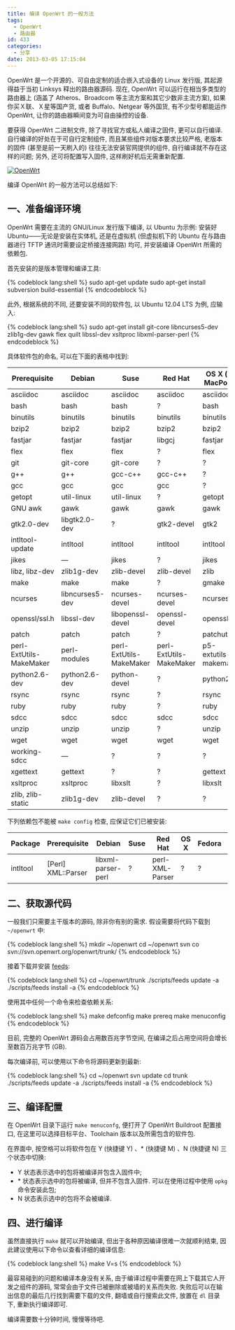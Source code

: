 ```yaml
---
title: 编译 OpenWrt 的一般方法
tags:
  - OpenWrt
  - 路由器
id: 433
categories:
  - 分享
date: 2013-03-05 17:15:04
---
```


OpenWrt 是一个开源的、可自由定制的适合嵌入式设备的 Linux 发行版, 其起源得益于当初 Linksys 释出的路由器源码. 现在, OpenWrt 可以运行在相当多类型的路由器上 (涵盖了 Atheros、Broadcom 等主流方案和其它少数非主流方案), 如果你买Ｘ联、Ｘ星等国产货, 或者 Buffalo、Netgear 等外国货, 有不少型号都能运作 OpenWrt, 让你的路由器瞬间变为可自由操控的设备.

要获得 OpenWrt 二进制文件, 除了寻找官方或私人编译之固件, 更可以自行编译. 自行编译的好处在于可自行定制组件, 而且某些组件对版本要求比较严格, 老版本的固件 (甚至是前一天刷入的) 往往无法安装官网提供的组件, 自行编译就不存在这样的问题; 另外, 还可将配置写入固件, 这样刷好机后无需重新配置.

[![OpenWrt](//beamnote-img.oss-cn-shanghai.aliyuncs.com/2013/openwrt.jpg)](//beamnote-img.oss-cn-shanghai.aliyuncs.com/2013/openwrt.jpg)<!-- more -->

编译 OpenWrt 的一般方法可以总结如下:

## 一、准备编译环境

OpenWrt 需要在主流的 GNU/Linux 发行版下编译, 以 Ubuntu 为示例: 安装好 Ubuntu——无论是安装在实体机, 还是在虚拟机 (但虚拟机下的 Ubuntu 在与路由器进行 TFTP 通讯时需要设定桥接连接网路) 均可, 并安装编译 OpenWrt 所需的依赖包.

首先安装的是版本管理和编译工具:

{% codeblock lang:shell %}
sudo apt-get update
sudo apt-get install subversion build-essential
{% endcodeblock %}

此外, 根据系统的不同, 还要安装不同的软件包, 以 Ubuntu 12.04 LTS 为例, 应输入:

{% codeblock lang:shell %}
sudo apt-get install git-core libncurses5-dev zlib1g-dev gawk flex quilt libssl-dev xsltproc libxml-parser-perl
{% endcodeblock %}

具体软件包的命名, 可以在下面的表格中找到:

| Prerequisite            | Debian          | Suse                    | Red Hat                 | OS X (via MacPorts)   | Fedora                  | NetBSD |
|-------------------------|-----------------|-------------------------|-------------------------|-----------------------|-------------------------|--------|
| asciidoc                | asciidoc        | asciidoc                | asciidoc                | asciidoc              | asciidoc                | ?      |
| bash                    | bash            | bash                    | ?                       | bash                  | ?                       | bash   |
| binutils                | binutils        | binutils                | binutils                | binutils              | binutils                | ?      |
| bzip2                   | bzip2           | bzip2                   | bzip2                   | bzip2                 | bzip2                   | ?      |
| fastjar                 | fastjar         | fastjar                 | libgcj                  | fastjar               | libgcj                  | ?      |
| flex                    | flex            | flex                    | ?                       | flex                  | flex                    | ?      |
| git                     | git-core        | git-core                | ?                       | ?                     | ?                       | ?      |
| g++                     | g++             | gcc-c++                 | gcc-c++                 | ?                     | gcc-c++                 | ?      |
| gcc                     | gcc             | gcc                     | gcc                     | ?                     | gcc                     | ?      |
| getopt                  | util-linux      | util-linux              | ?                       | getopt                | ?                       | getopt |
| GNU awk                 | gawk            | gawk                    | gawk                    | gawk                  | gawk                    | ?      |
| gtk2.0-dev              | libgtk2.0-dev   | ?                       | gtk2-devel              | gtk2                  | gtk2-devel              | ?      |
| intltool-update         | intltool        | intltool                | intltool                | intltool              | intltool                | ?      |
| jikes                   | —               | jikes                   | ?                       | jikes                 | —                       | ?      |
| libz, libz-dev          | zlib1g-dev      | zlib-devel              | zlib-devel              | zlib                  | zlib-devel              | ?      |
| make                    | make            | make                    | ?                       | gmake                 | make                    | gmake  |
| ncurses                 | libncurses5-dev | ncurses-devel           | ncurses-devel           | ncurses               | ncurses-devel           | ?      |
| openssl/ssl.h           | libssl-dev      | libopenssl-devel        | openssl-devel           | openssl               | openssl-devel           | ?      |
| patch                   | patch           | patch                   | ?                       | patchutils            | patch                   | ?      |
| perl-ExtUtils-MakeMaker | perl-modules    | perl-ExtUtils-MakeMaker | perl-ExtUtils-MakeMaker | p5-extutils-makemaker | perl-ExtUtils-MakeMaker | ?      |
| python2.6-dev           | python2.6-dev   | python-devel            | ?                       | python26              | ?                       | ?      |
| rsync                   | rsync           | rsync                   | ?                       | rsync                 | rsync                   | ?      |
| ruby                    | ruby            | ruby                    | ?                       | ruby                  | ruby                    | ?      |
| sdcc                    | sdcc            | sdcc                    | sdcc                    | sdcc                  | sdcc                    | ?      |
| unzip                   | unzip           | unzip                   | ?                       | unzip                 | unzip                   | ?      |
| wget                    | wget            | wget                    | wget                    | wget                  | wget                    | ?      |
| working-sdcc            | —               | ?                       | ?                       | ?                     | —                       | ?      |
| xgettext                | gettext         | ?                       | ?                       | gettext               | gettext                 | ?      |
| xsltproc                | xsltproc        | libxslt                 | ?                       | libxslt               | libxslt                 | ?      |
| zlib, zlib-static       | zlib1g-dev      | zlib-devel              | ?                       | ?                     | ?                       | ?      |

下列依赖包不能被 `make config` 检查, 应保证它们已被安装:

| Package  | Prerequisite       | Debian             | Suse | Red Hat         | OS X | Fedora | NetBSD |
|----------|--------------------|--------------------|------|-----------------|------|--------|--------|
| intltool | [Perl] XML::Parser | libxml-parser-perl | ?    | perl-XML-Parser | ?    | ?      | ?      |

## 二、获取源代码

一般我们只需要主干版本的源码, 除非你有别的需求. 假设需要将代码下载到 `~/openwrt` 中:

{% codeblock lang:shell %}
mkdir ~/openwrt
cd ~/openwrt
svn co svn://svn.openwrt.org/openwrt/trunk/
{% endcodeblock %}

接着下载并安装 [feeds](http://wiki.openwrt.org/doc/devel/feeds):

{% codeblock lang:shell %}
cd ~/openwrt/trunk
./scripts/feeds update -a
./scripts/feeds install -a
{% endcodeblock %}

使用其中任何一个命令来检查依赖关系:

{% codeblock lang:shell %}
make defconfig
make prereq
make menuconfig
{% endcodeblock %}

目前, 完整的 OpenWrt 源码会占用数百兆字节空间, 在编译之后占用空间将会增长至数百万兆字节 (GB).

每次编译前, 可以使用以下命令将源码更新到最新:

{% codeblock lang:shell %}
cd ~/openwrt
svn update
cd trunk
./scripts/feeds update -a
./scripts/feeds install -a
{% endcodeblock %}

## 三、编译配置

在 OpenWrt 目录下运行 `make menuconfg`, 便打开了 OpenWrt Buildroot 配置接口, 在这里可以选择目标平台、Toolchain 版本以及所需包含的软件包.

在界面中, 按空格可以将软件包在 Y (快捷键 Y) 、* (快捷键 M) 、N (快捷键 N) 三个状态中切换:

* Y 状态表示选中的包将被编译并包含入固件中;
* \* 状态表示选中的包将被编译, 但并不包含入固件. 可以在使用过程中使用 `opkg` 命令安装此包;
* N 状态表示选中的包将不会被编译.

## 四、进行编译

虽然直接执行 `make` 就可以开始编译, 但出于各种原因编译很难一次就顺利结束, 因此建议使用以下命令以查看详细的编译信息:

{% codeblock lang:shell %}
make V=s
{% endcodeblock %}

最容易碰到的问题和编译本身没有关系, 由于编译过程中需要在网上下载其它人开发之组件的源码, 常常会由于文件已被删除或被墙的关系而失败. 失败后可以在输出信息的最后几行找到需要下载的文件, 翻墙或自行搜索此文件, 放置在 `dl` 目录下, 重新执行编译即可.

编译需要数十分钟时间, 慢慢等待吧.
